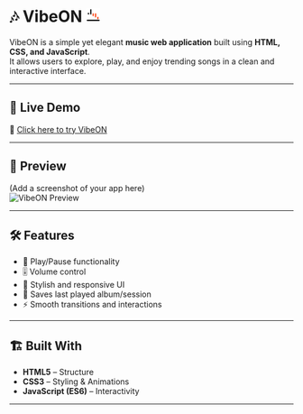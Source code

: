 # 🎶 VibeON <img src="favicon.svg" width="25" alt="VibeON logo">

VibeON is a simple yet elegant **music web application** built using **HTML, CSS, and JavaScript**.  
It allows users to explore, play, and enjoy trending songs in a clean and interactive interface.  

---

## 🚀 Live Demo  
🔗 [Click here to try VibeON](https://your-username.github.io/VibeON/)  

---

## 📸 Preview  
(Add a screenshot of your app here)  
![VibeON Preview](screenshot.png)  

---

## 🛠️ Features  
- 🎵 Play/Pause functionality  
- 🎚️ Volume control  
- 🎨 Stylish and responsive UI  
- 💾 Saves last played album/session  
- ⚡ Smooth transitions and interactions  

---

## 🏗️ Built With  
- **HTML5** – Structure  
- **CSS3** – Styling & Animations  
- **JavaScript (ES6)** – Interactivity  

---


